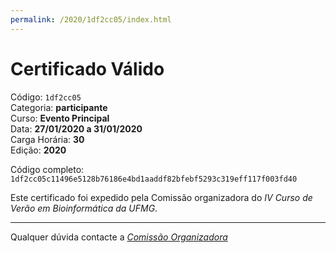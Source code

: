 ```yaml
---
permalink: /2020/1df2cc05/index.html
---
```


# Certificado Válido

Código: `1df2cc05`<br>
Categoria: **participante**<br>
Curso: **Evento Principal**<br>
Data: **27/01/2020 a 31/01/2020**<br>
Carga Horária: **30**<br>
Edição: **2020**<br>


Código completo: `1df2cc05c11496e5128b76186e4bd1aaddf82bfebf5293c319eff117f003fd40`


Este certificado foi expedido pela Comissão organizadora do *IV Curso de Verão em Bioinformática da UFMG*.

----

Qualquer dúvida contacte a [_Comissão Organizadora_](<mailto:cursobioinfoufmg@gmail.com$subject=[Certificados]>)

